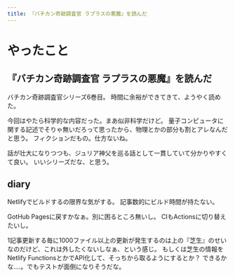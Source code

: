 ```yaml
---
title: 『バチカン奇跡調査官 ラプラスの悪魔』を読んだ
---
```


# やったこと

## 『バチカン奇跡調査官 ラプラスの悪魔』を読んだ

バチカン奇跡調査官シリーズ6巻目。
時間に余裕ができてきて、ようやく読めた。

今回はやたら科学的な内容だった。まあ似非科学だけど。
量子コンピュータに関する記述でそりゃ無いだろって思ったから、物理とかの部分も割とアレなんだと思う。
フィクションだもの。仕方ないね。

話が壮大になりつつも、ジュリア神父を巡る話として一貫していて分かりやすくて良い。
いいシリーズだな、と思う。

## diary

Netlifyでビルドするの限界な気がする。
記事数的にビルド時間が持たない。

GotHub Pagesに戻すかなぁ。別に困るところ無いし。
CIもActionsに切り替えたいし。

1記事更新する毎に1000ファイル以上の更新が発生するのは上の『芝生』のせいなのだけど、これは外したくないしなぁ、という感じ。
もしくは芝生の情報をNetlify FunctionsとかでAPI化して、そっちから取るようにするとか？
できるかな‥‥。でもテストが面倒になりそうだな。
